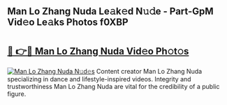 ## Man Lo Zhang Nuda Le𝚊k𝚎d N𝚞𝚍e - Part-GpM Vid𝚎o Le𝚊ks Photos f0XBP

# <h2><a href="http://fbcm2pr.evod.top/?m=Man+Lo+Zhang+Nuda">🔗 👉🔴 Man Lo Zhang Nuda Vid𝚎o Ph𝚘t𝚘s</a></h2>

[![Man Lo Zhang Nuda N𝚞d𝚎s](https://i.imgur.com/8V9OHl7.gif)](http://fbcm2pr.evod.top/?m=Man+Lo+Zhang+Nuda)
Content creator Man Lo Zhang Nuda specializing in dance and lifestyle-inspired videos. Integrity and trustworthiness Man Lo Zhang Nuda are vital for the credibility of a public figure. 

